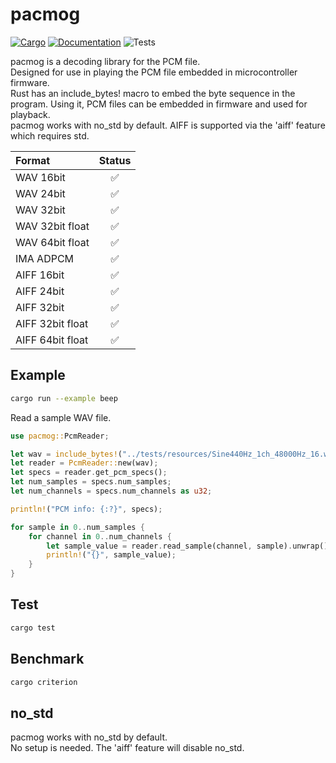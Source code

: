 # pacmog

[![Cargo](https://img.shields.io/crates/v/pacmog.svg)](https://crates.io/crates/pacmog) 
[![Documentation](https://docs.rs/pacmog/badge.svg)](https://docs.rs/pacmog)
![Tests](https://github.com/AkiyukiOkayasu/pacmog/actions/workflows/ci.yml/badge.svg)

pacmog is a decoding library for the PCM file.  
Designed for use in playing the PCM file embedded in microcontroller firmware.  
Rust has an include_bytes! macro to embed the byte sequence in the program. Using it, PCM files can be embedded in firmware and used for playback.  
pacmog works with no_std by default. AIFF is supported via the 'aiff' feature which requires std. 

| Format          | Status |
| :---            | :---: |
| WAV 16bit       | ✅ |
| WAV 24bit       | ✅ |
| WAV 32bit       | ✅ |
| WAV 32bit float | ✅ |
| WAV 64bit float | ✅ |
| IMA ADPCM | ✅ |
| AIFF 16bit | ✅ |
| AIFF 24bit | ✅ |
| AIFF 32bit | ✅ |
| AIFF 32bit float | ✅ |
| AIFF 64bit float | ✅ |

## Example

```bash
cargo run --example beep
```

Read a sample WAV file.
```Rust
use pacmog::PcmReader;

let wav = include_bytes!("../tests/resources/Sine440Hz_1ch_48000Hz_16.wav");                        
let reader = PcmReader::new(wav);
let specs = reader.get_pcm_specs();
let num_samples = specs.num_samples;
let num_channels = specs.num_channels as u32;

println!("PCM info: {:?}", specs);

for sample in 0..num_samples {
    for channel in 0..num_channels {
        let sample_value = reader.read_sample(channel, sample).unwrap();
        println!("{}", sample_value);
    }
}
```

## Test

```bash
cargo test
```

## Benchmark

```bash
cargo criterion
```

## no_std

pacmog works with no_std by default.  
No setup is needed. The 'aiff' feature will disable no_std. 
